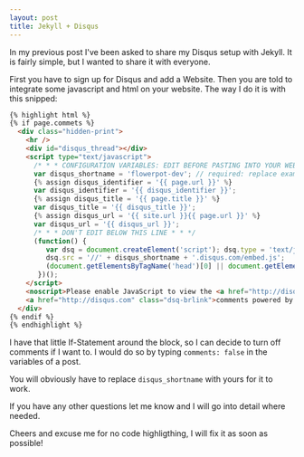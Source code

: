```yaml
---
layout: post
title: Jekyll + Disqus
---
```


In my previous post I've been asked to share my Disqus setup with Jekyll. It is
fairly simple, but I wanted to share it with everyone.

First you have to sign up for Disqus and add a Website. Then you are told to
integrate some javascript and html on your website. The way I do it is with
this snipped:

```html
{% highlight html %}
{% if page.commets %}
  <div class="hidden-print">
    <hr />
    <div id="disqus_thread"></div>
    <script type="text/javascript">
      /* * * CONFIGURATION VARIABLES: EDIT BEFORE PASTING INTO YOUR WEBPAGE * * */
      var disqus_shortname = 'flowerpot-dev'; // required: replace example with your forum shortname
      {% assign disqus_identifier = '{{ page.url }}' %}
      var disqus_identifier = '{{ disqus_identifier }}';
      {% assign disqus_title = '{{ page.title }}' %}
      var disqus_title = '{{ disqus_title }}';
      {% assign disqus_url = '{{ site.url }}{{ page.url }}' %}
      var disqus_url = '{{ disqus_url }}';
      /* * * DON'T EDIT BELOW THIS LINE * * */
      (function() {
         var dsq = document.createElement('script'); dsq.type = 'text/javascript'; dsq.async = true;
         dsq.src = '//' + disqus_shortname + '.disqus.com/embed.js';
         (document.getElementsByTagName('head')[0] || document.getElementsByTagName('body')[0]).appendChild(dsq);
       })();
    </script>
    <noscript>Please enable JavaScript to view the <a href="http://disqus.com/?ref_noscript">comments powered by Disqus.</a></noscript>
    <a href="http://disqus.com" class="dsq-brlink">comments powered by <span class="logo-disqus">Disqus</span></a>
  </div>
{% endif %}
{% endhighlight %}
```

I have that little If-Statement around the block, so I can decide to turn off
comments if I want to. I would do so by typing `comments: false` in the
variables of a post.

You will obviously have to replace `disqus_shortname` with yours for it to
work.

If you have any other questions let me know and I will go into detail where
needed.

Cheers and excuse me for no code highligthing, I will fix it as soon as
possible!
